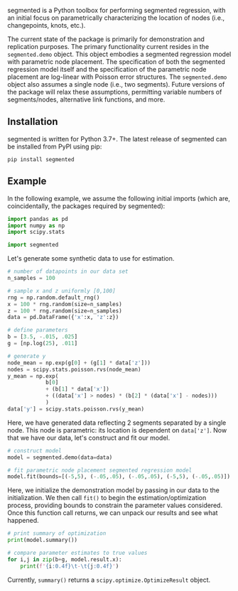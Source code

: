 segmented is a Python toolbox for performing segmented regression, with an initial focus on parametrically characterizing the location of nodes (i.e., changepoints, knots, etc.).

The current state of the package is primarily for demonstration and replication purposes.  The primary functionality current resides in the `segmented.demo` object.  This object embodies a segmented regression model with parametric node placement.  The  specification of both the segmented regression model itself and the specification of the parametric node placement are log-linear with Poisson error structures.  The `segmented.demo` object also assumes a single node (i.e., two segments). Future versions of the package will relax these assumptions, permitting variable numbers of segments/nodes, alternative link functions, and more.

## Installation

segmented is written for Python 3.7+.  The latest release of segmented can be installed from PyPI using pip:

```
pip install segmented
```


## Example


In the following example, we assume the following initial imports (which are, coincidentally, the packages required by segmented):

```python
import pandas as pd
import numpy as np
import scipy.stats

import segmented

```

Let's generate some synthetic data to use for estimation.

```python
# number of datapoints in our data set
n_samples = 100

# sample x and z uniformly [0,100]
rng = np.random.default_rng()
x = 100 * rng.random(size=n_samples)
z = 100 * rng.random(size=n_samples)
data = pd.DataFrame({'x':x, 'z':z})

# define parameters
b = [3.5, -.015, .025]
g = [np.log(25), .011]

# generate y
node_mean = np.exp(g[0] + (g[1] * data['z']))
nodes = scipy.stats.poisson.rvs(node_mean)
y_mean = np.exp(
            b[0]
            + (b[1] * data['x'])
            + ((data['x'] > nodes) * (b[2] * (data['x'] - nodes)))
            )
data['y'] = scipy.stats.poisson.rvs(y_mean)
```

Here, we have generated data reflecting 2 segments separated by a single node.  This node is parametric: its location is dependent on `data['z']`.  Now that we have our data, let's construct and fit our model.

```python
# construct model
model = segmented.demo(data=data)

# fit parametric node placement segmented regression model
model.fit(bounds=[(-5,5), (-.05,.05), (-.05,.05), (-5,5), (-.05,.05)])
```

Here, we initialize the demonstration model by passing in our data to the initialization.  We then call `fit()` to begin the estimation/optimization process, providing bounds to constrain the parameter values considered.  Once this function call returns, we can unpack our results and see what happened.

```python
# print summary of optimization
print(model.summary())

# compare parameter estimates to true values
for i,j in zip(b+g, model.result.x):
    print(f'{i:0.4f}\t-\t{j:0.4f}')
```

Currently, `summary()` returns a `scipy.optimize.OptimizeResult` object.
